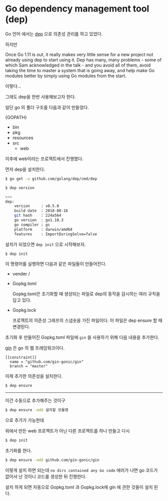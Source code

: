 # Go dependency management tool (dep)


Go 언어 에서는 [dep](https://github.com/golang/dep) 으로 의존성 관리를 하고 있었다. 

하지만

Once Go 1.11 is out, it really makes very little sense for a new project not already using dep to start using it. Dep has many, many problems - some of which Sam acknowledged in the talk - and you avoid all of them, avoid taking the time to master a system that is going away, and help make Go modules better by simply using Go modules from the start.

이렇다... 

<!--more-->

그래도 dep을 한번 사용해보고자 한다.

일단 go 의 폴더 구조를 다음과 같이 만들었다.

{GOPATH}
- bin
- pkg
- resources
- src
    - web

이후에 web이라는 프로젝트에서 진행했다.

먼저 dep을 설치한다.

~~~bash
$ go get -u github.com/golang/dep/cmd/dep

$ dep version

>>>
dep:
    version     : v0.5.0
    build date  : 2018-08-16
    git hash    : 224a564
    go version  : go1.10.3
    go compiler : gc
    platform    : darwin/amd64
    features    : ImportDuringSolve=false
~~~

설치가 되었으면 `dep init` 으로 시작해보자.

~~~bash
$ dep init
~~~

이 명령어를 실행하면 다음과 같은 파일들이 만들어진다.


- vender /

- Gopkg.toml

    Gopkg.toml은 초기화할 때 생성되는 파일로 dep의 동작을 감시하는 여러 규칙을 담고 있다.

- Gopkg.lock

    프로젝트의 의존성 그래프의 스냅숏을 가진 파일이다. 이 파일은 dep ensure 할 때 변경된다.

초기화 후 만들어진 Gopkg.toml 파일에 `gin` 을 사용하기 위해 다음 내용을 추가한다. 

[gin](https://github.com/gin-gonic/gin) 은 go 의 웹 프레임워크이다.

    [[constraint]]
      name = "github.com/gin-gonic/gin"
      branch = "master"

이제 추가한 의존성을 설치한다.

~~~bash
$ dep ensure
~~~

---

이건 수동으로 추가해주는 것이구 

~~~bash
$ dep ensure -add 설치할 모듈명
~~~

으로 추가가 가능한데

위에서 만든 web 프로젝트가 아닌 다른 프로젝트를 하나 만들고 다시

~~~bash
$ dep init
~~~

초기화를 한다. 

~~~bash
$ dep ensure -add github.com/gin-gonic/gin
~~~

이렇게 설치 하면 되는데 `no dirs contained any Go code` 에러가 나면 go 코드가 없어서 난 것이니 코드를 생성한 뒤 진행한다.

설치 하게 되면 자동으로 Gopkg.toml 과 Gopkg.lock에 gin 에 관한 것들이 설치 된다.
